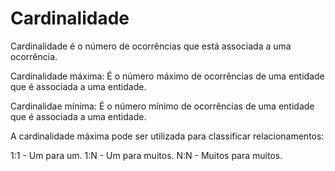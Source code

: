 # Cardinalidade

Cardinalidade é o número de ocorrências que está associada a uma ocorrência.

Cardinalidade máxima: É o número máximo de ocorrências de uma entidade que é associada a uma entidade.

Cardinalidae mínima: É o número mínimo de ocorrências de uma entidade que é associada a uma entidade.

A cardinalidade máxima pode ser utilizada para classificar relacionamentos:

1:1 - Um para um.
1:N - Um para muitos.
N:N - Muitos para muitos.